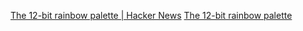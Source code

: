 
[The 12-bit rainbow palette | Hacker News](https://news.ycombinator.com/item?id=33651724)
[The 12-bit rainbow palette](https://iamkate.com/data/12-bit-rainbow/)
